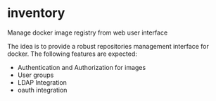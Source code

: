 inventory
=========

Manage docker image registry from web user interface

The idea is to provide a robust repositories management interface for docker. The following features are expected:

- Authentication and Authorization for images
- User groups
- LDAP Integration
- oauth integration
